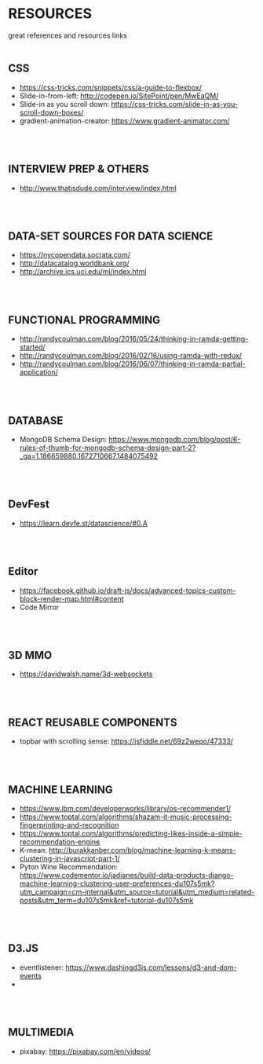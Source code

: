 # RESOURCES
great references and resources links
<br/>
<br/>

## CSS
* https://css-tricks.com/snippets/css/a-guide-to-flexbox/
* Slide-in-from-left: http://codepen.io/SitePoint/pen/MwEaQM/
* Slide-in as you scroll down: https://css-tricks.com/slide-in-as-you-scroll-down-boxes/
* gradient-animation-creator: https://www.gradient-animator.com/
<br/>
<br/>

## INTERVIEW PREP & OTHERS
* http://www.thatjsdude.com/interview/index.html
<br/>
<br/>

## DATA-SET SOURCES FOR DATA SCIENCE
* https://nycopendata.socrata.com/
* http://datacatalog.worldbank.org/
* http://archive.ics.uci.edu/ml/index.html
<br/>
<br/>

## FUNCTIONAL PROGRAMMING
* http://randycoulman.com/blog/2016/05/24/thinking-in-ramda-getting-started/
* http://randycoulman.com/blog/2016/02/16/using-ramda-with-redux/
* http://randycoulman.com/blog/2016/06/07/thinking-in-ramda-partial-application/
<br/>
<br/>

## DATABASE
* MongoDB Schema Design: https://www.mongodb.com/blog/post/6-rules-of-thumb-for-mongodb-schema-design-part-2?_ga=1.186659880.1672710667.1484075492
<br/>
<br/>

## DevFest
* https://learn.devfe.st/datascience/#0.A
<br/>
<br/>

## Editor
* https://facebook.github.io/draft-js/docs/advanced-topics-custom-block-render-map.html#content
* Code Mirror
<br/>
<br/>

## 3D MMO
* https://davidwalsh.name/3d-websockets
<br/>
<br/>

## REACT REUSABLE COMPONENTS
* topbar with scrolling sense: https://jsfiddle.net/69z2wepo/47333/
<br/>
<br/>

## MACHINE LEARNING
* https://www.ibm.com/developerworks/library/os-recommender1/
* https://www.toptal.com/algorithms/shazam-it-music-processing-fingerprinting-and-recognition
* https://www.toptal.com/algorithms/predicting-likes-inside-a-simple-recommendation-engine
* K-mean: http://burakkanber.com/blog/machine-learning-k-means-clustering-in-javascript-part-1/
* Pyton Wine Recommendation: https://www.codementor.io/jadianes/build-data-products-django-machine-learning-clustering-user-preferences-du107s5mk?utm_campaign=cm-internal&utm_source=tutorial&utm_medium=related-posts&utm_term=du107s5mk&ref=tutorial-du107s5mk
<br/>
<br/>

## D3.JS
* eventlistener: https://www.dashingd3js.com/lessons/d3-and-dom-events
* 
<br/>
<br/>

## MULTIMEDIA
* pixabay: https://pixabay.com/en/videos/
<br/>
<br/>

